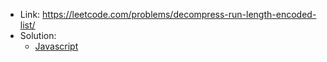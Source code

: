 - Link: https://leetcode.com/problems/decompress-run-length-encoded-list/
- Solution:
  - [Javascript](index.js)